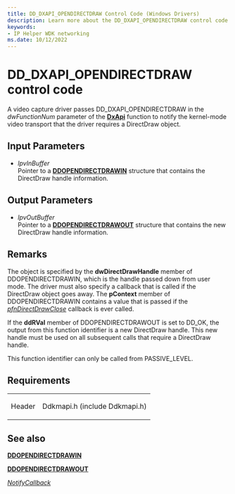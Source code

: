 ```yaml
---
title: DD_DXAPI_OPENDIRECTDRAW Control Code (Windows Drivers)
description: Learn more about the DD_DXAPI_OPENDIRECTDRAW control code.
keywords:
- IP Helper WDK networking
ms.date: 10/12/2022
---
```


# DD\_DXAPI\_OPENDIRECTDRAW control code

A video capture driver passes DD\_DXAPI\_OPENDIRECTDRAW in the *dwFunctionNum* parameter of the [**DxApi**](/windows-hardware/drivers/ddi/dxapi/nf-dxapi-dxapi) function to notify the kernel-mode video transport that the driver requires a DirectDraw object.

## Input Parameters

- *lpvInBuffer*  
    Pointer to a [**DDOPENDIRECTDRAWIN**](/windows/win32/api/ddkmapi/ns-ddkmapi-ddopendirectdrawin) structure that contains the DirectDraw handle information.

## Output Parameters

- *lpvOutBuffer*  
    Pointer to a [**DDOPENDIRECTDRAWOUT**](/windows/win32/api/ddkmapi/ns-ddkmapi-ddopendirectdrawout) structure that contains the new DirectDraw handle information.

## Remarks

The object is specified by the **dwDirectDrawHandle** member of DDOPENDIRECTDRAWIN, which is the handle passed down from user mode. The driver must also specify a callback that is called if the DirectDraw object goes away. The **pContext** member of DDOPENDIRECTDRAWIN contains a value that is passed if the [*pfnDirectDrawClose*](/windows/win32/api/ddkmapi/ns-ddkmapi-ddopendirectdrawin#members) callback is ever called.

If the **ddRVal** member of DDOPENDIRECTDRAWOUT is set to DD\_OK, the output from this function identifier is a new DirectDraw handle. This new handle must be used on all subsequent calls that require a DirectDraw handle.

This function identifier can only be called from PASSIVE\_LEVEL.

## Requirements

<table>
<tbody>
<tr class="odd">
<td><p>Header</p></td>
<td>Ddkmapi.h (include Ddkmapi.h)</td>
</tr>
</tbody>
</table>

## See also

[**DDOPENDIRECTDRAWIN**](/windows/win32/api/ddkmapi/ns-ddkmapi-ddopendirectdrawin)

[**DDOPENDIRECTDRAWOUT**](/windows/win32/api/ddkmapi/ns-ddkmapi-ddopendirectdrawout)

[*NotifyCallback*](notify-callback-functions-in-a-video-capture-driver.md)
